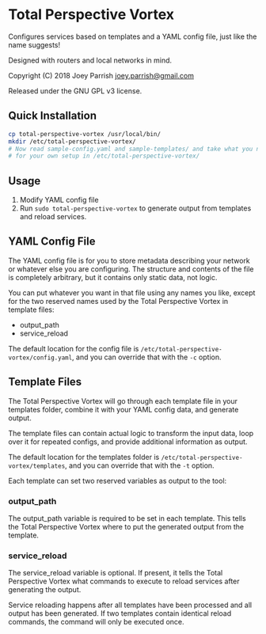 # Total Perspective Vortex

Configures services based on templates and a YAML config file, just like the
name suggests!

Designed with routers and local networks in mind.

Copyright (C) 2018 Joey Parrish <joey.parrish@gmail.com>

Released under the GNU GPL v3 license.


## Quick Installation

```sh
cp total-perspective-vortex /usr/local/bin/
mkdir /etc/total-perspective-vortex/
# Now read sample-config.yaml and sample-templates/ and take what you need
# for your own setup in /etc/total-perspective-vortex/
```


## Usage

1. Modify YAML config file
2. Run `sudo total-perspective-vortex` to generate output from templates and
   reload services.


## YAML Config File

The YAML config file is for you to store metadata describing your network or
whatever else you are configuring.  The structure and contents of the file is
completely arbitrary, but it contains only static data, not logic.

You can put whatever you want in that file using any names you like, except for
the two reserved names used by the Total Perspective Vortex in template files:
  - output_path
  - service_reload

The default location for the config file is
`/etc/total-perspective-vortex/config.yaml`, and you can override that with the
`-c` option.


## Template Files

The Total Perspective Vortex will go through each template file in your
templates folder, combine it with your YAML config data, and generate output.

The template files can contain actual logic to transform the input data, loop
over it for repeated configs, and provide additional information as output.

The default location for the templates folder is
`/etc/total-perspective-vortex/templates`, and you can override that with the
`-t` option.

Each template can set two reserved variables as output to the tool:

### output_path

The output_path variable is required to be set in each template.  This tells
the Total Perspective Vortex where to put the generated output from the
template.

### service_reload

The service_reload variable is optional.  If present, it tells the Total
Perspective Vortex what commands to execute to reload services after generating
the output.

Service reloading happens after all templates have been processed and all output
has been generated.  If two templates contain identical reload commands, the
command will only be executed once.
